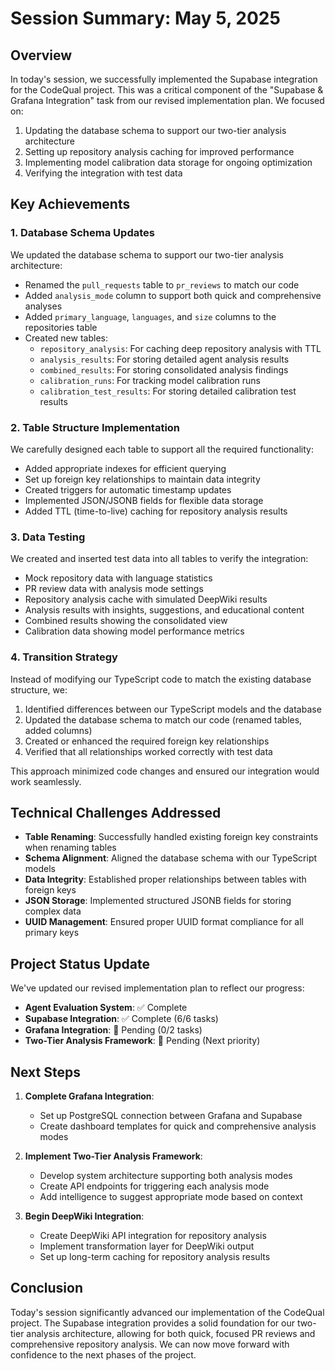 # Session Summary: May 5, 2025

## Overview

In today's session, we successfully implemented the Supabase integration for the CodeQual project. This was a critical component of the "Supabase & Grafana Integration" task from our revised implementation plan. We focused on:

1. Updating the database schema to support our two-tier analysis architecture
2. Setting up repository analysis caching for improved performance
3. Implementing model calibration data storage for ongoing optimization
4. Verifying the integration with test data

## Key Achievements

### 1. Database Schema Updates

We updated the database schema to support our two-tier analysis architecture:

- Renamed the `pull_requests` table to `pr_reviews` to match our code
- Added `analysis_mode` column to support both quick and comprehensive analyses
- Added `primary_language`, `languages`, and `size` columns to the repositories table
- Created new tables:
  - `repository_analysis`: For caching deep repository analysis with TTL
  - `analysis_results`: For storing detailed agent analysis results
  - `combined_results`: For storing consolidated analysis findings
  - `calibration_runs`: For tracking model calibration runs
  - `calibration_test_results`: For storing detailed calibration test results

### 2. Table Structure Implementation

We carefully designed each table to support all the required functionality:

- Added appropriate indexes for efficient querying
- Set up foreign key relationships to maintain data integrity
- Created triggers for automatic timestamp updates
- Implemented JSON/JSONB fields for flexible data storage
- Added TTL (time-to-live) caching for repository analysis results

### 3. Data Testing

We created and inserted test data into all tables to verify the integration:

- Mock repository data with language statistics
- PR review data with analysis mode settings
- Repository analysis cache with simulated DeepWiki results
- Analysis results with insights, suggestions, and educational content
- Combined results showing the consolidated view
- Calibration data showing model performance metrics

### 4. Transition Strategy

Instead of modifying our TypeScript code to match the existing database structure, we:

1. Identified differences between our TypeScript models and the database
2. Updated the database schema to match our code (renamed tables, added columns)
3. Created or enhanced the required foreign key relationships
4. Verified that all relationships worked correctly with test data

This approach minimized code changes and ensured our integration would work seamlessly.

## Technical Challenges Addressed

- **Table Renaming**: Successfully handled existing foreign key constraints when renaming tables
- **Schema Alignment**: Aligned the database schema with our TypeScript models
- **Data Integrity**: Established proper relationships between tables with foreign keys
- **JSON Storage**: Implemented structured JSONB fields for storing complex data
- **UUID Management**: Ensured proper UUID format compliance for all primary keys

## Project Status Update

We've updated our revised implementation plan to reflect our progress:

- **Agent Evaluation System**: ✅ Complete
- **Supabase Integration**: ✅ Complete (6/6 tasks)
- **Grafana Integration**: 🔲 Pending (0/2 tasks)
- **Two-Tier Analysis Framework**: 🔲 Pending (Next priority)

## Next Steps

1. **Complete Grafana Integration**:
   - Set up PostgreSQL connection between Grafana and Supabase
   - Create dashboard templates for quick and comprehensive analysis modes

2. **Implement Two-Tier Analysis Framework**:
   - Develop system architecture supporting both analysis modes
   - Create API endpoints for triggering each analysis mode
   - Add intelligence to suggest appropriate mode based on context

3. **Begin DeepWiki Integration**:
   - Create DeepWiki API integration for repository analysis
   - Implement transformation layer for DeepWiki output
   - Set up long-term caching for repository analysis results

## Conclusion

Today's session significantly advanced our implementation of the CodeQual project. The Supabase integration provides a solid foundation for our two-tier analysis architecture, allowing for both quick, focused PR reviews and comprehensive repository analysis. We can now move forward with confidence to the next phases of the project.
